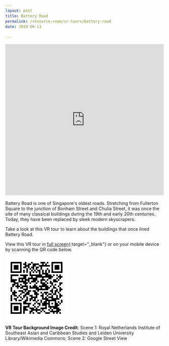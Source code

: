 ```yaml
---
layout: post
title: Battery Road
permalink: /resource-room/vr-tours/battery-road
date: 2019-06-11

---
```


<iframe width="100%" height="480px" src="https://poly.google.com/view/4RomdORhJCO/embed?chrome=min" frameborder="0" style="border:none;" allowvr="yes" allow="vr; xr; accelerometer; magnetometer; gyroscope; autoplay;" allowfullscreen mozallowfullscreen="true" webkitallowfullscreen="true" onmousewheel="" ></iframe>

Battery Road is one of Singapore's oldest roads. Stretching from Fullerton Square to the junction of Bonham Street and Chulia Street, it was once the site of many classical buildings during the 19th and early 20th centuries. Today, they have been replaced by sleek modern skyscrapers.

Take a look at this VR tour to learn about the buildings that once lined Battery Road.

View this VR tour in [full screen](https://poly.google.com/u/1/view/4RomdORhJCO){:target="_blank"} or on your mobile device by scanning the QR code below.

<img src="/images/qr-code-vr-battery-road.png" alt="qr-code-vr-battery-road" style="width:200px;" />

**VR Tour Background Image Credit**: Scene 1: Royal Netherlands Institute of Southeast Asian and Caribbean Studies and Leiden University Library/Wikimedia Commons; Scene 2: Google Street View

